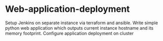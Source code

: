 # Web-application-deployment
Setup Jenkins on separate instance via terraform and ansible. Write simple python web application which outputs current instance hostname and its memory footprint. Configure application deployment on cluster
